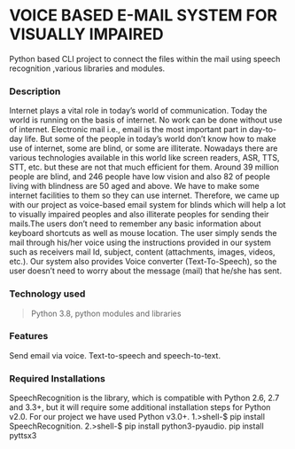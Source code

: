 # VOICE BASED E-MAIL SYSTEM FOR VISUALLY IMPAIRED
Python based CLI project to connect the files within the mail using speech recognition ,various libraries and modules.

### Description

Internet plays a vital role in today’s world of communication. Today the world is running on the basis of internet. No work can be done without use of internet. Electronic mail 
i.e., email is the most important part in day-to-day life. But some of the people in today’s world don’t know how to make use of internet, some are blind, or some are illiterate. Nowadays there are various technologies available in this world like screen readers, ASR, TTS, STT, etc. but these are not that much efficient for them. Around 39 million people are blind, and 246 people have low vision and also 82 of people living with blindness are 50 aged and above. We have to make some internet facilities to them so they can use internet. Therefore, we came up with our project as voice-based email system for blinds which will help a lot to visually impaired peoples and also illiterate peoples for sending their mails.The users don’t need to remember any basic information about keyboard shortcuts as well as mouse location. The user simply sends the mail through his/her voice using the instructions provided in our system such as receivers mail Id, subject, content (attachments, images, videos, etc.). Our system also provides Voice converter (Text-To-Speech), so the user doesn’t need to worry about the message (mail) that he/she has sent.

### Technology used

>Python 3.8,
>python modules and libraries

### Features

Send email via voice.
Text-to-speech and speech-to-text.

### Required Installations
SpeechRecognition is the library, which is compatible with Python 2.6, 2.7 and 3.3+, but 
it will require some additional installation steps for Python v2.0. For our project we have used 
Python v3.0+. 
1.>shell-$ pip install SpeechRecognition.
2.>shell-$ pip install python3-pyaudio.
pip install pyttsx3
